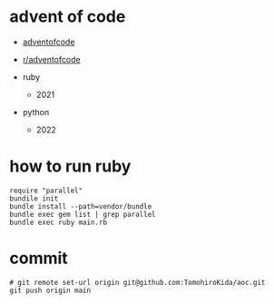 # advent of code

- [adventofcode](https://adventofcode.com)
- [r/adventofcode](https://www.reddit.com/r/adventofcode)

- ruby
  - 2021
- python
  - 2022

# how to run ruby
```
require "parallel"
bundile init
bundle install --path=vendor/bundle
bundle exec gem list | grep parallel
bundle exec ruby main.rb
```
# commit
```
# git remote set-url origin git@github.com:TomohiroKida/aoc.git
git push origin main
```
